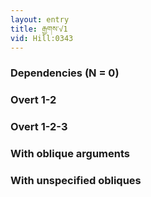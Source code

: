 ```yaml
---
layout: entry
title: རྒྱགས་√1
vid: Hill:0343
---
```

### Dependencies (N = 0)


### Overt 1-2


### Overt 1-2-3


### With oblique arguments


### With unspecified obliques
